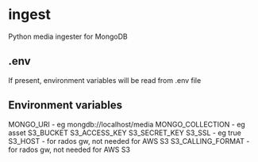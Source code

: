 # ingest
Python media ingester for MongoDB

## .env
If present, environment variables will be read from .env file

## Environment variables
MONGO\_URI - eg mongdb://localhost/media
MONGO\_COLLECTION - eg asset
S3\_BUCKET
S3\_ACCESS\_KEY
S3\_SECRET\_KEY
S3\_SSL - eg true
S3\_HOST - for rados gw, not needed for AWS S3
S3\_CALLING\_FORMAT - for rados gw, not needed for AWS S3

